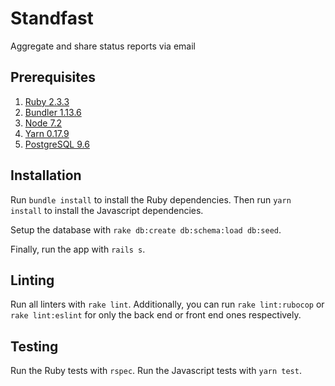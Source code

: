 # Standfast

Aggregate and share status reports via email

## Prerequisites

1. [Ruby 2.3.3](https://www.ruby-lang.org/en/)
2. [Bundler 1.13.6](http://bundler.io/)
3. [Node 7.2](https://nodejs.org/en/)
4. [Yarn 0.17.9](https://yarnpkg.com/)
5. [PostgreSQL 9.6](https://www.postgresql.org/)

## Installation

Run `bundle install` to install the Ruby dependencies. Then run `yarn install` to install the Javascript dependencies.

Setup the database with `rake db:create db:schema:load db:seed`.

Finally, run the app with `rails s`.

## Linting

Run all linters with `rake lint`. Additionally, you can run `rake lint:rubocop` or `rake lint:eslint` for only the back end or front end ones respectively.

## Testing

Run the Ruby tests with `rspec`. Run the Javascript tests with `yarn test`.
